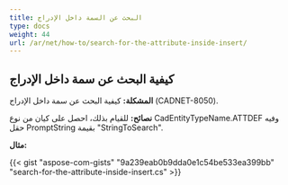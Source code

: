 ```yaml
---
title: البحث عن السمة داخل الإدراج
type: docs
weight: 44
url: /ar/net/how-to/search-for-the-attribute-inside-insert/
---
```


## **كيفية البحث عن سمة داخل الإدراج**

**المشكلة:** كيفية البحث عن سمة داخل الإدراج (CADNET-8050).

**نصائح:** للقيام بذلك، احصل على كيان من نوع CadEntityTypeName.ATTDEF وفيه حقل PromptString بقيمة "StringToSearch".

**مثال:**

{{< gist "aspose-com-gists" "9a239eab0b9dda0e1c54be533ea399bb" "search-for-the-attribute-inside-insert.cs" >}}
